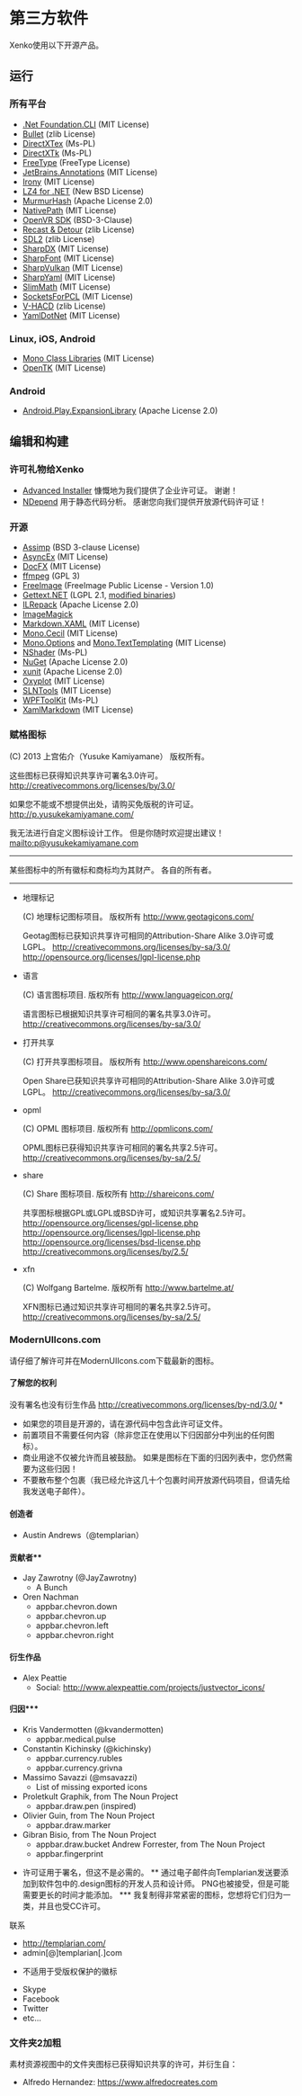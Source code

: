 # 第三方软件

Xenko使用以下开源产品。

## 运行

### 所有平台
* [.Net Foundation.CLI](https://github.com/dotnet/cli) (MIT License)
* [Bullet](http://bulletphysics.org/) (zlib License)
* [DirectXTex](http://directxtex.codeplex.com) (Ms-PL)
* [DirectXTk](https://directxtk.codeplex.com/) (Ms-PL)
* [FreeType](http://www.freetype.org/) (FreeType License)
* [JetBrains.Annotations](https://github.com/JetBrains/ExternalAnnotations/) (MIT License)
* [Irony](https://irony.codeplex.com/) (MIT License)
* [LZ4 for .NET](http://lz4net.codeplex.com/) (New BSD License)
* [MurmurHash](https://github.com/darrenkopp/murmurhash-net) (Apache License 2.0)
* [NativePath](https://github.com/sinkingsugar/NativePath) (MIT License)
* [OpenVR SDK](https://github.com/ValveSoftware/openvr) (BSD-3-Clause)
* [Recast & Detour](https://github.com/recastnavigation/recastnavigation) (zlib License)
* [SDL2](https://www.libsdl.org/) (zlib License)
* [SharpDX](http://sharpdx.org/) (MIT License)
* [SharpFont](https://github.com/Robmaister/SharpFont) (MIT License)
* [SharpVulkan](https://github.com/jwollen/SharpVulkan) (MIT License)
* [SharpYaml](https://github.com/xoofx/SharpYaml) (MIT License)
* [SlimMath](https://code.google.com/p/slimmath/) (MIT License)
* [SocketsForPCL](https://github.com/rdavisau/sockets-for-pcl) (MIT License)
* [V-HACD](https://github.com/kmammou/v-hacd) (zlib License)
* [YamlDotNet](https://github.com/aaubry/YamlDotNet) (MIT License)

### Linux, iOS, Android
* [Mono Class Libraries](https://github.com/mono/mono/tree/master/mcs/class) (MIT License)
* [OpenTK](http://www.opentk.com/) (MIT License)

### Android
* [Android.Play.ExpansionLibrary](https://github.com/mattleibow/Android.Play.ExpansionLibrary) (Apache License 2.0)

## 编辑和构建

### 许可礼物给Xenko

* [Advanced Installer](https://www.advancedinstaller.com/) 慷慨地为我们提供了企业许可证。 谢谢！
* [NDepend](https://www.ndepend.com/) 用于静态代码分析。 感谢您向我们提供开放源代码许可证！

### 开源

* [Assimp](http://assimp.sourceforge.net/) (BSD 3-clause License)
* [AsyncEx](https://github.com/StephenCleary/AsyncEx) (MIT License)
* [DocFX](https://dotnet.github.io/docfx/) (MIT License)
* [ffmpeg](https://ffmpeg.org/) (GPL 3)
* [FreeImage](http://freeimage.sourceforge.net/) (FreeImage Public License - Version 1.0)
* [Gettext.NET](https://sourceforge.net/projects/gettextnet/) (LGPL 2.1, [modified binaries](https://github.com/xenko3d/gettextnet))
* [ILRepack](https://github.com/gluck/il-repack) (Apache License 2.0)
* [ImageMagick](http://www.imagemagick.org/)
* [Markdown.XAML](https://github.com/theunrepentantgeek/Markdown.XAML) (MIT License)
* [Mono.Cecil](https://github.com/jbevain/cecil) (MIT License)
* [Mono.Options](http://www.mono-project.com/) and [Mono.TextTemplating](https://github.com/mono/t4) (MIT License)
* [NShader](http://nshader.codeplex.com/) (Ms-PL)
* [NuGet](https://nuget.codeplex.com/) (Apache License 2.0)
* [xunit](https://xunit.github.io/) (Apache License 2.0)
* [Oxyplot](https://github.com/oxyplot/oxyplot) (MIT License)
* [SLNTools](https://slntools.codeplex.com) (MIT License)
* [WPFToolKit](http://wpftoolkit.codeplex.com/) (Ms-PL)
* [XamlMarkdown](https://github.com/Kryptos-FR/XamlMarkdown/) (MIT License)

### 赋格图标

(C) 2013 上宫佑介（Yusuke Kamiyamane） 版权所有。

这些图标已获得知识共享许可署名3.0许可。
<http://creativecommons.org/licenses/by/3.0/>

如果您不能或不想提供出处，请购买免版税的许可证。
<http://p.yusukekamiyamane.com/>

我无法进行自定义图标设计工作。 但是你随时欢迎提出建议！
<mailto:p@yusukekamiyamane.com>

------------------------------------------------------------

某些图标中的所有徽标和商标均为其财产。
各自的所有者。

------------------------------------------------------------

- 地理标记

  (C) 地理标记图标项目。 版权所有
  <http://www.geotagicons.com/>

  Geotag图标已获知识共享许可相同的Attribution-Share Alike 3.0许可或LGPL。
  <http://creativecommons.org/licenses/by-sa/3.0/>
  <http://opensource.org/licenses/lgpl-license.php>

- 语言

  (C) 语言图标项目. 版权所有
  <http://www.languageicon.org/>

  语言图标已根据知识共享许可相同的署名共享3.0许可。
  <http://creativecommons.org/licenses/by-sa/3.0/>

- 打开共享

  (C) 打开共享图标项目。 版权所有
  <http://www.openshareicons.com/>

  Open Share已获知识共享许可相同的Attribution-Share Alike 3.0许可或LGPL。
  <http://creativecommons.org/licenses/by-sa/3.0/>

- opml

  (C) OPML 图标项目. 版权所有
  <http://opmlicons.com/>

  OPML图标已获得知识共享许可相同的署名共享2.5许可。
  <http://creativecommons.org/licenses/by-sa/2.5/>

- share

  (C) Share 图标项目. 版权所有
  <http://shareicons.com/>

  共享图标根据GPL或LGPL或BSD许可，或知识共享署名2.5许可。
  <http://opensource.org/licenses/gpl-license.php>
  <http://opensource.org/licenses/lgpl-license.php>
  <http://opensource.org/licenses/bsd-license.php>
  <http://creativecommons.org/licenses/by/2.5/>

- xfn

  (C) Wolfgang Bartelme. 版权所有
  <http://www.bartelme.at/>

  XFN图标已通过知识共享许可相同的署名共享2.5许可。
  <http://creativecommons.org/licenses/by-sa/2.5/>
  
### ModernUIIcons.com

请仔细了解许可并在ModernUIIcons.com下载最新的图标。

#### 了解您的权利
没有署名也没有衍生作品
http://creativecommons.org/licenses/by-nd/3.0/ *

- 如果您的项目是开源的，请在源代码中包含此许可证文件。
- 前置项目不需要任何内容（除非您正在使用以下归因部分中列出的任何图标）。
- 商业用途不仅被允许而且被鼓励。 如果是图标在下面的归因列表中，您仍然需要为这些归因！
- 不要散布整个包裹（我已经允许这几十个包裹时间开放源代码项目，但请先给我发送电子邮件）。

#### 创造者
- Austin Andrews（@templarian）

#### 贡献者**
- Jay Zawrotny (@JayZawrotny)
  - A Bunch
- Oren Nachman
  - appbar.chevron.down
  - appbar.chevron.up
  - appbar.chevron.left
  - appbar.chevron.right

#### 衍生作品
- Alex Peattie
  - Social: http://www.alexpeattie.com/projects/justvector_icons/

#### 归因***
- Kris Vandermotten (@kvandermotten)
  - appbar.medical.pulse
- Constantin Kichinsky (@kichinsky)
  - appbar.currency.rubles
  - appbar.currency.grivna
- Massimo Savazzi (@msavazzi)
  - List of missing exported icons
- Proletkult Graphik, from The Noun Project
  - appbar.draw.pen (inspired)
- Olivier Guin, from The Noun Project
  - appbar.draw.marker
- Gibran Bisio, from The Noun Project
  - appbar.draw.bucket
Andrew Forrester, from The Noun Project
  - appbar.fingerprint

* 许可证用于署名，但这不是必需的。
** 通过电子邮件向Templarian发送要添加到软件包中的.design图标的开发人员和设计师。 PNG也被接受，但是可能需要更长的时间才能添加。
*** 我复制得非常紧密的图标，您想将它们归为一类，并且也受CC许可。

联系
- http://templarian.com/
- admin[@]templarian[.]com

* 不适用于受版权保护的徽标
- Skype
- Facebook
- Twitter
- etc...

### 文件夹2加粗
素材资源视图中的文件夹图标已获得知识共享的许可，并衍生自：
- Alfredo Hernandez: https://www.alfredocreates.com
